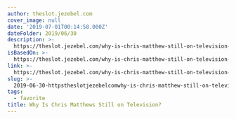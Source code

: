 ```yaml
---
author: theslot.jezebel.com
cover_image: null
date: '2019-07-01T00:14:58.000Z'
dateFolder: 2019/06/30
description: >-
  https://theslot.jezebel.com/why-is-chris-matthew-still-on-television-1835940985
isBasedOn: >-
  https://theslot.jezebel.com/why-is-chris-matthew-still-on-television-1835940985
link: >-
  https://theslot.jezebel.com/why-is-chris-matthew-still-on-television-1835940985
slug: >-
  2019-06-30-httpstheslotjezebelcomwhy-is-chris-matthew-still-on-television-1835940985
tags:
  - favorite
title: Why Is Chris Matthews Still on Television?
---
```

 
